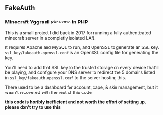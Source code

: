 ## FakeAuth

### Minecraft Yggrasil <sub><sup>(circa 2017)</sup></sub> in PHP

This is a small project I did back in 2017 for running a fully authenticated minecraft server in a completly isolated LAN.

It requires Apache and MySQL to run, and OpenSSL to generate an SSL key. `ssl_key/fakeauth.openssl.conf` is an OpenSSL config file for generating the key.

You'll need to add that SSL key to the trusted storage on every device that'll be playing, and configure your DNS server to redirect the 5 domains listed in `ssl_key/fakeauth.openssl.conf` to the server hosting this.

There used to be a dashboard for account, cape, & skin management, but it wasn't recovered with the rest of this code

**this code is horibly inefficient and not worth the effort of setting up. please don't try to use this**

